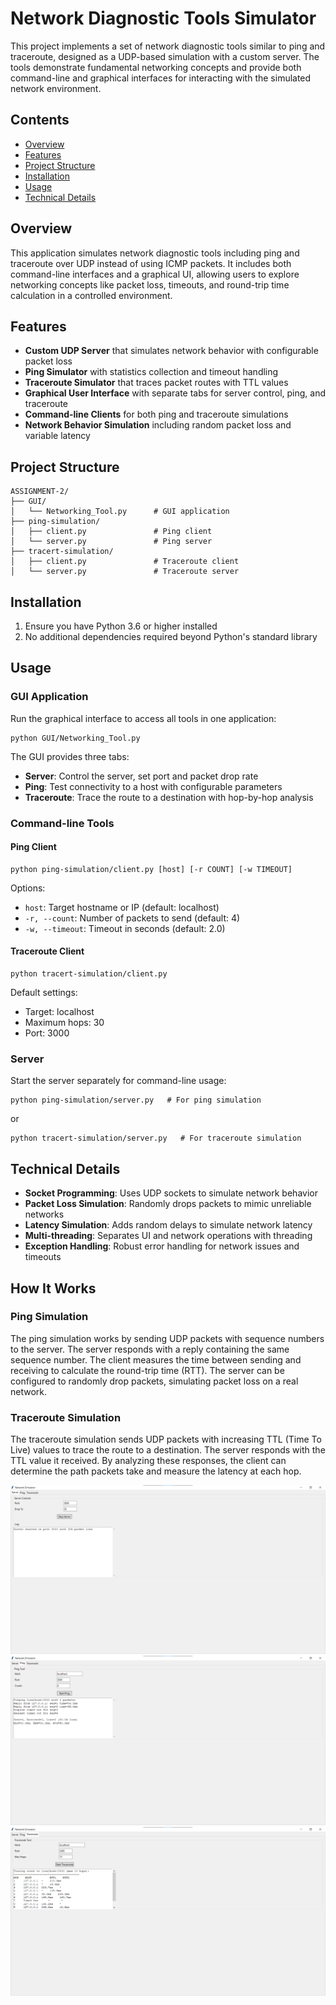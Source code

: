 # Network Diagnostic Tools Simulator

This project implements a set of network diagnostic tools similar to ping and traceroute, designed as a UDP-based simulation with a custom server. The tools demonstrate fundamental networking concepts and provide both command-line and graphical interfaces for interacting with the simulated network environment.

## Contents

- [Overview](#overview)
- [Features](#features)
- [Project Structure](#project-structure)
- [Installation](#installation)
- [Usage](#usage)
- [Technical Details](#technical-details)

## Overview

This application simulates network diagnostic tools including ping and traceroute over UDP instead of using ICMP packets. It includes both command-line interfaces and a graphical UI, allowing users to explore networking concepts like packet loss, timeouts, and round-trip time calculation in a controlled environment.

## Features

- **Custom UDP Server** that simulates network behavior with configurable packet loss
- **Ping Simulator** with statistics collection and timeout handling
- **Traceroute Simulator** that traces packet routes with TTL values
- **Graphical User Interface** with separate tabs for server control, ping, and traceroute
- **Command-line Clients** for both ping and traceroute simulations
- **Network Behavior Simulation** including random packet loss and variable latency

## Project Structure

```
ASSIGNMENT-2/
├── GUI/
│   └── Networking_Tool.py      # GUI application
├── ping-simulation/
│   ├── client.py               # Ping client
│   └── server.py               # Ping server
├── tracert-simulation/
│   ├── client.py               # Traceroute client
│   └── server.py               # Traceroute server
```

## Installation

1. Ensure you have Python 3.6 or higher installed
2. No additional dependencies required beyond Python's standard library

## Usage

### GUI Application

Run the graphical interface to access all tools in one application:

```
python GUI/Networking_Tool.py
```

The GUI provides three tabs:
- **Server**: Control the server, set port and packet drop rate
- **Ping**: Test connectivity to a host with configurable parameters
- **Traceroute**: Trace the route to a destination with hop-by-hop analysis

### Command-line Tools

#### Ping Client

```
python ping-simulation/client.py [host] [-r COUNT] [-w TIMEOUT]
```

Options:
- `host`: Target hostname or IP (default: localhost)
- `-r, --count`: Number of packets to send (default: 4)
- `-w, --timeout`: Timeout in seconds (default: 2.0)

#### Traceroute Client

```
python tracert-simulation/client.py
```

Default settings:
- Target: localhost
- Maximum hops: 30
- Port: 3000

### Server

Start the server separately for command-line usage:

```
python ping-simulation/server.py   # For ping simulation
```

or

```
python tracert-simulation/server.py   # For traceroute simulation
```

## Technical Details

- **Socket Programming**: Uses UDP sockets to simulate network behavior
- **Packet Loss Simulation**: Randomly drops packets to mimic unreliable networks
- **Latency Simulation**: Adds random delays to simulate network latency
- **Multi-threading**: Separates UI and network operations with threading
- **Exception Handling**: Robust error handling for network issues and timeouts

## How It Works

### Ping Simulation
The ping simulation works by sending UDP packets with sequence numbers to the server. The server responds with a reply containing the same sequence number. The client measures the time between sending and receiving to calculate the round-trip time (RTT). The server can be configured to randomly drop packets, simulating packet loss on a real network.

### Traceroute Simulation
The traceroute simulation sends UDP packets with increasing TTL (Time To Live) values to trace the route to a destination. The server responds with the TTL value it received. By analyzing these responses, the client can determine the path packets take and measure the latency at each hop.

![alt text](GUI/GUI1.png)
![alt text](GUI/GUI2.png)
![alt text](GUI/GUI3.png)